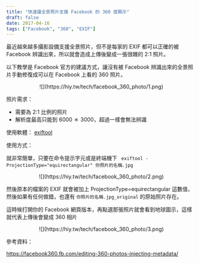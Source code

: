 ```yaml
---
title: "快速讓全景照片支援 Facebook 的 360 度顯示"
draft: false
date: 2017-04-16
tags: ["Facebook", "360", "EXIF"]
---
```



最近越來越多攝影設備支援全景照片，但不是每家的 EXIF 都可以正確的被 Facebook 辨識出來，所以就會造成上傳後變成一張很醜的 2:1 照片。

以下教學是 Facebook 官方的建議方式，讓沒有被 Facebook 辨識出來的全景照片手動修復成可以在 Facebook 上看的 360 照片。

<!--more-->

<center>
![](https://hiy.tw/tech/facebook_360_photo/1.png)
</center>



照片需求：
 * 需要為 2:1 比例的照片
 * 解析度最高只能到 6000 ＊ 3000，超過一樣會無法辨識


使用軟體： [exiftool](http://www.sno.phy.queensu.ca/~phil/exiftool/)

使用方式：

就非常簡單，只要在命令提示字元或是終端機下   ```  exiftool -ProjectionType="equirectangular" 你照片的名稱.jpg ``` 

<center>
![](https://hiy.tw/tech/facebook_360_photo/2.png)
</center>

然後原本的檔案的 EXIF 就會被加上 ProjectionType=equirectangular 這數值，然後如果有任何做錯，也還有 ```你照片的名稱.jpg_original``` 的原始照片存在。

這時候打開你的 Facebook 網頁版本，再點選那張照片就會看到地球圖示，這樣就代表上傳後會變成 360 相片

<center>
![](https://hiy.tw/tech/facebook_360_photo/3.png)
</center>

參考資料：

https://facebook360.fb.com/editing-360-photos-injecting-metadata/






